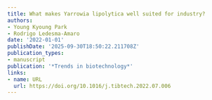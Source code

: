 ```yaml
---
title: What makes Yarrowia lipolytica well suited for industry?
authors:
- Young Kyoung Park
- Rodrigo Ledesma‐Amaro
date: '2022-01-01'
publishDate: '2025-09-30T18:50:22.211708Z'
publication_types:
- manuscript
publication: '*Trends in biotechnology*'
links:
- name: URL
  url: https://doi.org/10.1016/j.tibtech.2022.07.006
---
```

